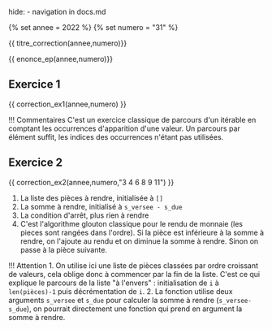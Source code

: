 hide: - navigation  in docs.md

{% set annee = 2022 %}
{% set numero = "31" %}


{{ titre_correction(annee,numero)}}

{{ enonce_ep(annee,numero)}}
 

## Exercice 1

{{ correction_ex1(annee,numero) }}

!!! Commentaires
    C'est un exercice classique de parcours d'un itérable en comptant les occurrences d'apparition d'une valeur. Un parcours par élément suffit, les indices des occurrences n'étant pas utilisées.

## Exercice 2 
 

{{ correction_ex2(annee,numero,"3 4 6 8 9 11") }}

1. La liste des pièces à rendre, initialisée à `[]`
2. La somme à rendre, initialisé à `s_versee - s_due`
3. La condition d'arrêt, plus rien à rendre
4. C'est l'algorithme glouton classique pour le rendu de monnaie (les pieces sont rangées dans l'ordre). Si la pièce est inférieure à la somme à rendre, on l'ajoute au rendu et on diminue la somme à rendre. Sinon on passe à la pièce suivante.

!!! Attention
    1. On utilise ici une liste de pièces classées par ordre croissant de valeurs, cela oblige donc à commencer par la fin de la liste. C'est ce qui explique le parcours de la liste "à l'envers" : initialisation de `i` à `len(pièces)-1` puis décrémentation de `i`.
    2. La fonction utilise deux arguments `s_versee` et `s_due` pour calculer la somme à rendre (`s_versee-s_due`), on pourrait directement une fonction qui prend en argument la somme à rendre.